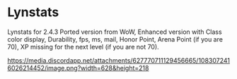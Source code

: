 # Lynstats
Lynstats for 2.4.3 Ported version from WoW, Enhanced version with Class color display, Durability, fps, ms, mail, Honor Point, Arena Point (if you are 70), XP missing for the next level (if you are not 70).

https://media.discordapp.net/attachments/627770711129456665/1083072416026214452/image.png?width=628&height=218
